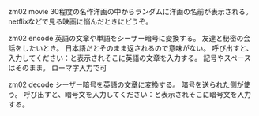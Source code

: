 zm02 movie
30程度の名作洋画の中からランダムに洋画の名前が表示される。
netflixなどで見る映画に悩んだときにどうぞ。

zm02 encode
英語の文章や単語をシーザー暗号に変換する。
友達と秘密の会話をしたいとき。
日本語だとそのまま返されるので意味がない。
呼び出すと、入力してください：と表示されそこに英語の文章を入力する。
記号やスペースはそのまま。
ローマ字入力で可

zm02 decode
シーザー暗号を英語の文章に変換する。
暗号を送られた側が使う。
呼び出すと、暗号文を入力してください：と表示されそこに暗号文を入力する。
